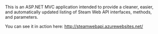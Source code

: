 This is an ASP.NET MVC application intended to provide a cleaner, easier, and automatically updated listing of Steam Web API interfaces, methods, and parameters.

You can see it in action here: http://steamwebapi.azurewebsites.net/
